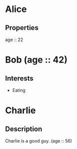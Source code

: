 # Alice

## Properties

age :: 22

# Bob (age :: 42)

## Interests

- Eating

# Charlie

## Description

Charlie is a good guy. (age :: 56)
